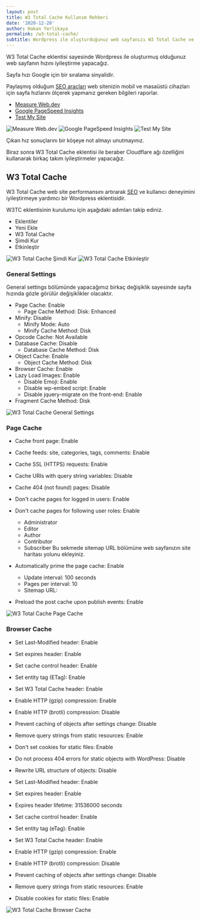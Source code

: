 ```yaml
---
layout: post
title: W3 Total Cache Kullanım Rehberi
date: '2020-12-20'
author: Hakan Yerlikaya
permalink: /w3-total-cache/
subtitle: Wordpress ile oluşturduğunuz web sayfanızı W3 Total Cache ve Cloudflare ile sitenizi optimize edeceğiz.
---
```


W3 Total Cache eklentisi sayesinde Wordpress ile oluşturmuş olduğunuz web sayfanın hızını iyileştirme yapacağız.

Sayfa hızı Google için bir sıralama sinyalidir.

Paylaşmış olduğum <a href="https://hakanyerlikaya.com/seo-araclari/" target="_blank" rel="noreferrer noopener">SEO araçları</a> web sitenizin mobil ve masaüstü cihazları için sayfa hızlarını ölçerek yapmanız gereken bilgileri raporlar.

* <a href="https://web.dev/measure/" target="_blank" rel="noreferrer noopener">Measure Web.dev</a>
* <a href="https://developers.google.com/speed/pagespeed/insights/" target="_blank" rel="noreferrer noopener">Google PageSpeed Insights</a>
* <a href="https://www.thinkwithgoogle.com/intl/tr-tr/feature/testmysite/" target="_blank" rel="noreferrer noopener">Test My Site</a>

<img alt="Measure Web.dev" title="Measure Web.dev" src="/img/Measure-Webdev.png">
<img alt="Google PageSpeed Insights" title="Google PageSpeed Insights" src="/img/Google-PageSpeed-Insights.png">
<img alt="Test My Site" title="Test My Site" src="/img/Test-My-Site.png">

Çıkan hız sonuçlarını bir köşeye not almayı unutmayınız.

Biraz sonra W3 Total Cache eklentisi ile beraber Cloudflare ağı özelliğini kullanarak birkaç takım iyileştirmeler yapacağız.

<h2> W3 Total Cache </h2>

W3 Total Cache web site performansını artırarak <a href="https://hakanyerlikaya.com/seo/" target="_blank" rel="noreferrer noopener">SEO</a> ve kullanıcı deneyimini iyileştirmeye yardımcı bir Wordpress eklentisidir.

W3TC eklentisinin kurulumu için aşağıdaki adımları takip ediniz.

* Eklentiler
* Yeni Ekle
* W3 Total Cache
* Şimdi Kur
* Etkinleştir

<img alt="W3 Total Cache Şimdi Kur" title="W3 Total Cache Şimdi Kur" src="/img/Wordpress-W3-Total-Cache-Simdi-Kur.png">

<img alt="W3 Total Cache Etkinleştir" title="W3 Total Cache Etkinleştir" src="/img/Wordpress-W3-Total-Cache-Etkinlestir.png">

<h3> General Settings </h3>

General settings bölümünde yapacağımız birkaç değişiklik sayesinde sayfa hızında gözle görülür değişiklikler olacaktır.

* Page Cache: Enable
  * Page Cache Method: Disk: Enhanced
* Minify: Disable
  * Minify Mode: Auto
  * Minify Cache Method: Disk
* Opcode Cache: Not Available
* Database Cache: Disable
  * Database Cache Method: Disk
* Object Cache: Enable
  * Object Cache Method: Disk
 * Browser Cache: Enable 
* Lazy Load Images: Enable
  * Disable Emoji: Enable
  * Disable wp-embed script: Enable
  * Disable jquery-migrate on the front-end: Enable
* Fragment Cache Method: Disk

<img alt="W3 Total Cache General Settings" title="W3 Total Cache General Settings" src="/img/W3-Total-Cache-General-Settings.png">

<h3> Page Cache </h3>

* Cache front page: Enable
* Cache feeds: site, categories, tags, comments: Enable
* Cache SSL (HTTPS) requests: Enable
* Cache URIs with query string variables: Disable
* Cache 404 (not found) pages: Disable
* Don't cache pages for logged in users: Enable
* Don't cache pages for following user roles: Enable
  * Administrator 
  * Editor
  * Author
  * Contributor
  * Subscriber
Bu sekmede sitemap URL bölümüne web sayfanızın site haritası yolunu ekleyiniz.

* Automatically prime the page cache: Enable
  * Update interval: 100 seconds
  * Pages per interval: 10
  * Sitemap URL:
* Preload the post cache upon publish events: Enable

<img alt="W3 Total Cache Page Cache" title="W3 Total Cache Page Cache" src="/img/W3-Total-Cache-Page-Cache.png">

<h3> Browser Cache </h3>

* Set Last-Modified header: Enable
* Set expires header: Enable
* Set cache control header: Enable
* Set entity tag (ETag): Enable
* Set W3 Total Cache header: Enable
* Enable HTTP (gzip) compression: Enable
* Enable HTTP (brotli) compression: Disable
* Prevent caching of objects after settings change: Disable
* Remove query strings from static resources: Enable
* Don't set cookies for static files: Enable
* Do not process 404 errors for static objects with WordPress: Disable
* Rewrite URL structure of objects: Disable

* Set Last-Modified header: Enable
* Set expires header: Enable
* Expires header lifetime: 31536000 seconds
* Set cache control header: Enable
* Set entity tag (eTag): Enable
* Set W3 Total Cache header: Enable
* Enable HTTP (gzip) compression: Enable
* Enable HTTP (brotli) compression: Disable
* Prevent caching of objects after settings change: Disable
* Remove query strings from static resources: Enable
* Disable cookies for static files: Enable

<img alt="W3 Total Cache Browser Cache" title="W3 Total Cache Browser Cache" src="/img/W3-Total-Cache-Browser-Cache.png">
